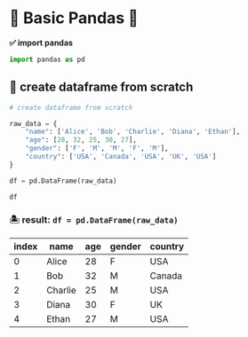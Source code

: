 # 🎄 Basic Pandas 🐼
**✅ import pandas**
```py
import pandas as pd
```
## 🌴 create dataframe from scratch
```py
# create dataframe from scratch

raw_data = {
    "name": ['Alice', 'Bob', 'Charlie', 'Diana', 'Ethan'],
    "age": [28, 32, 25, 30, 27],
    "gender": ['F', 'M', 'M', 'F', 'M'],
    "country": ['USA', 'Canada', 'USA', 'UK', 'USA']
}

df = pd.DataFrame(raw_data)

df
```
### 🏝 result: `df = pd.DataFrame(raw_data)`

| index |   name  | age  | gender | country |
| ----- | ------- | ---- | ------ | ------- |
| 0     | Alice   | 28   | F      | USA     |
| 1     | Bob     | 32   | M      | Canada  |
| 2     | Charlie | 25   | M      | USA     |
| 3     | Diana   | 30   | F      | UK      |
| 4     | Ethan   | 27   | M      | USA     |


